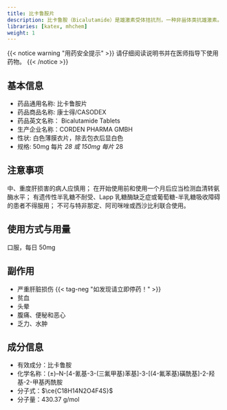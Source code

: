 ```yaml
---
title: 比卡鲁胺片
description: 比卡鲁胺（Bicalutamide）是雄激素受体拮抗剂，一种非甾体类抗雄激素。
libraries: [katex, mhchem]
weight: 1
---
```


{{< notice warning "用药安全提示" >}}
请仔细阅读说明书并在医师指导下使用药物。
{{< /notice >}}

## 基本信息

- 药品通用名称: 比卡鲁胺片
- 药品商品名称: 康士得/CASODEX
- 药品英文名称： Bicalutamide Tablets
- 生产企业名称：CORDEN PHARMA GMBH
- 性状: 白色薄膜衣片，除去包衣后显白色
- 规格: 50mg 每片 *28 或 150mg 每片* 28

## 注意事项

中、重度肝损害的病人应慎用；
在开始使用前和使用一个月后应当检测血清转氨酶水平；
有遗传性半乳糖不耐受、Lapp 乳糖酶缺乏症或葡萄糖-半乳糖吸收障碍的患者不得服用；
不可与特非那定、阿司咪唑或西沙比利联合使用。

## 使用方式与用量

口服，每日 50mg

## 副作用

- 严重肝脏损伤 {{< tag-neg "如发现请立即停药！" >}}
- 贫血
- 头晕
- 腹痛、便秘和恶心
- 乏力、水肿

## 成分信息

- 有效成分：比卡鲁胺
- 化学名称：(±)–N-[4-氰基-3-(三氟甲基)苯基]-3-[(4-氟苯基)磺酰基]-2-羟基-2-甲基丙酰胺
- 分子式：$\ce{C18H14N2O4F4S}$
- 分子量：430.37 g/mol
